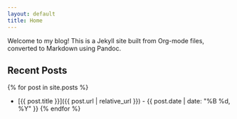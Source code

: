 ```yaml
---
layout: default
title: Home
---
```


Welcome to my blog! This is a Jekyll site built from Org-mode files, converted to Markdown using Pandoc.

## Recent Posts

{% for post in site.posts %}
- [{{ post.title }}]({{ post.url | relative_url }}) - {{ post.date | date: "%B %d, %Y" }}
{% endfor %}
